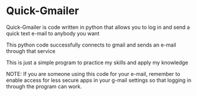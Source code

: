 # Quick-Gmailer
Quick-Gmailer is code written in python that allows you to log in and send a quick text e-mail to anybody you want

This python code successfully connects to gmail and sends an e-mail through that service

This is just a simple program to practice my skills and apply my knowledge



NOTE: If you are someone using this code for your e-mail, remember to enable access for less secure apps in your g-mail settings so that logging in through the program can work.
